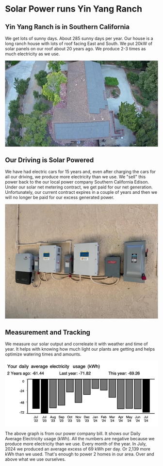 # Solar Power runs Yin Yang Ranch

## Yin Yang Ranch is in Southern California
We get lots of sunny days. About 285 sunny days per year. Our house
is a long ranch house with lots of roof facing East and South. We put 20kW of
solar panels on our roof about 20 years ago. We produce 2-3 times as much electricity as we 
use. 

![Solar panels](../images/solar-panels.jpeg)

## Our Driving is Solar Powered

We have had electric cars for 15 years and, even after charging the cars for all
our driving, we produce more electricity than we use. We "sell" this power back
to the our local power company Southern California Edison. Under our solar 
net metering contract, we get paid for our net generation. Unfortunately, our
current contract expires in a couple of years and then we will no longer be paid for 
our excess generated power. 

![Solar Inverters](../images/solar-inverters.jpeg)

## Measurement and Tracking

We measure our solar output and correleate it with weather and time of year. 
It helps with knowing how much light our plants are getting and helps
optimize watering times and amounts.

![Solar Generation Graph](../images/solar-net-negative-graph.png)

The above graph is from our power company bill. It shows our Daily Average Electricity usage (kWh).
All the numbers are negative because we produce more electricity than we use. 
Every month of the year. In July, 2024 we produced an average excess of 69 kWh per day.
Or 2,139 more kWh than we used. That's enough to power 2 homes in our area. 
Over and above what we use ourselves.
